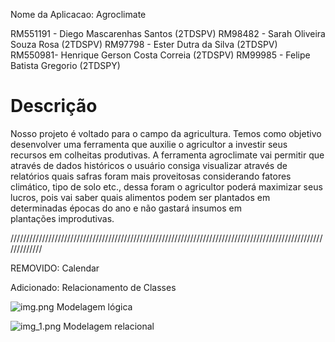 Nome da Aplicacao: Agroclimate

RM551191 - Diego Mascarenhas Santos (2TDSPV)
RM98482 - Sarah Oliveira Souza Rosa (2TDSPV)
RM97798 - Ester Dutra da Silva  (2TDSPV)
RM550981- Henrique Gerson Costa Correia (2TDSPV)
RM99985 - Felipe Batista Gregorio (2TDSPY)

# Descrição
Nosso projeto é voltado para o campo da agricultura. Temos como objetivo desenvolver uma ferramenta que auxilie o agricultor a investir seus recursos em colheitas produtivas. A ferramenta agroclimate vai permitir que através de dados históricos o usuário consiga visualizar através de relatórios quais safras foram mais proveitosas considerando fatores climático, tipo de solo etc., dessa foram o agricultor poderá maximizar seus lucros, pois vai saber quais alimentos podem ser plantados em determinadas épocas do ano e não gastará insumos em plantações improdutivas.

/////////////////////////////////////////////////////////////////////////////////////////////////////////////

REMOVIDO: Calendar 

Adicionado: Relacionamento de Classes


![img.png](Modelagemlógica.png) Modelagem lógica

![img_1.png](ModelageRelacional.png) Modelagem relacional
